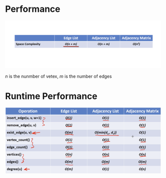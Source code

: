 # Performance

<img src='../asserts/244_2.png'></img>

$n$ is the nunmber of vetex, $m$ is the number of edges

# Runtime Performance

<img src='../asserts/244_1.png'></img>
